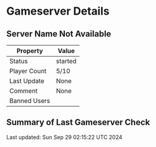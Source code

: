 # Gameserver Details

## Server Name Not Available

| Property        | Value                   |
|-----------------|-------------------------|
| Status | started |
| Player Count | 5/10 |
| Last Update | None |
| Comment | None |
| Banned Users |  |


## Summary of Last Gameserver Check


Last updated: Sun Sep 29 02:15:22 UTC 2024
